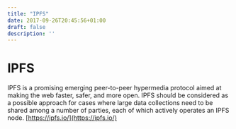 ```yaml
---
title: "IPFS"
date: 2017-09-26T20:45:56+01:00
draft: false
description: ''
---
```


# IPFS

IPFS is a promising emerging peer-to-peer hypermedia protocol aimed at making the web faster, safer, and more open. IPFS should be considered as a possible approach for cases where large data collections need to be shared among a number of parties, each of which actively operates an IPFS node. [https://ipfs.io/](https://ipfs.io/)